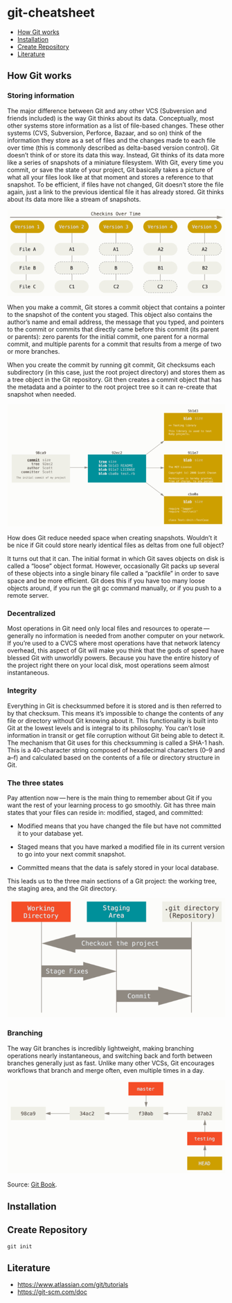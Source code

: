 # git-cheatsheet

-  [How Git works](https://github.com/fprotopapa/git-cheatsheet/edit/main/README.md#how-git-works)
-  [Installation](https://github.com/fprotopapa/git-cheatsheet/edit/main/README.md#installation)
-  [Create Repository](https://github.com/fprotopapa/git-cheatsheet/edit/main/README.md#create-repository)
-  [Literature](https://github.com/fprotopapa/git-cheatsheet/edit/main/README.md#literature)

## How Git works

### Storing information

The major difference between Git and any other VCS (Subversion and friends included) is the way Git thinks about its data. Conceptually, most other systems store information as a list of file-based changes. These other systems (CVS, Subversion, Perforce, Bazaar, and so on) think of the information they store as a set of files and the changes made to each file over time (this is commonly described as delta-based version control). Git doesn’t think of or store its data this way. Instead, Git thinks of its data more like a series of snapshots of a miniature filesystem. With Git, every time you commit, or save the state of your project, Git basically takes a picture of what all your files look like at that moment and stores a reference to that snapshot. To be efficient, if files have not changed, Git doesn’t store the file again, just a link to the previous identical file it has already stored. Git thinks about its data more like a stream of snapshots.

![Git storing snapshots](images/git-storing-snapshots.png)

When you make a commit, Git stores a commit object that contains a pointer to the snapshot of the content you staged. This object also contains the author’s name and email address, the message that you typed, and pointers to the commit or commits that directly came before this commit (its parent or parents): zero parents for the initial commit, one parent for a normal commit, and multiple parents for a commit that results from a merge of two or more branches.

When you create the commit by running git commit, Git checksums each subdirectory (in this case, just the root project directory) and stores them as a tree object in the Git repository. Git then creates a commit object that has the metadata and a pointer to the root project tree so it can re-create that snapshot when needed.

![Git file representation](images/git-file-representation.png)

How does Git reduce needed space when creating snapshots. Wouldn’t it be nice if Git could store nearly identical files as deltas from one full object?

It turns out that it can. The initial format in which Git saves objects on disk is called a “loose” object format. However, occasionally Git packs up several of these objects into a single binary file called a “packfile” in order to save space and be more efficient. Git does this if you have too many loose objects around, if you run the git gc command manually, or if you push to a remote server.

### Decentralized

Most operations in Git need only local files and resources to operate — generally no information is needed from another computer on your network. If you’re used to a CVCS where most operations have that network latency overhead, this aspect of Git will make you think that the gods of speed have blessed Git with unworldly powers. Because you have the entire history of the project right there on your local disk, most operations seem almost instantaneous.

### Integrity

Everything in Git is checksummed before it is stored and is then referred to by that checksum. This means it’s impossible to change the contents of any file or directory without Git knowing about it. This functionality is built into Git at the lowest levels and is integral to its philosophy. You can’t lose information in transit or get file corruption without Git being able to detect it. The mechanism that Git uses for this checksumming is called a SHA-1 hash. This is a 40-character string composed of hexadecimal characters (0–9 and a–f) and calculated based on the contents of a file or directory structure in Git.

### The three states
Pay attention now — here is the main thing to remember about Git if you want the rest of your learning process to go smoothly. Git has three main states that your files can reside in: modified, staged, and committed:

- Modified means that you have changed the file but have not committed it to your database yet.

- Staged means that you have marked a modified file in its current version to go into your next commit snapshot.

- Committed means that the data is safely stored in your local database.

This leads us to the three main sections of a Git project: the working tree, the staging area, and the Git directory.

![Git's three states](images/git-three-states.png)

### Branching

The way Git branches is incredibly lightweight, making branching operations nearly instantaneous, and switching back and forth between branches generally just as fast. Unlike many other VCSs, Git encourages workflows that branch and merge often, even multiple times in a day.

![Git branching](images/git-branching.png)

Source: [Git Book](https://git-scm.com/book/en/v2/Getting-Started-What-is-Git%3F).

## Installation

## Create Repository

```
git init 
```

## Literature

- https://www.atlassian.com/git/tutorials
- https://git-scm.com/doc
